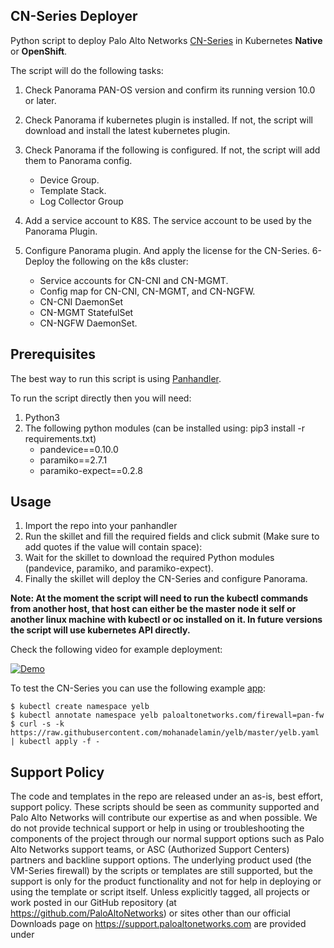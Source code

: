 ## CN-Series Deployer
Python script to deploy Palo Alto Networks [CN-Series](https://docs.paloaltonetworks.com/pan-os/10-0/pan-os-new-features/virtualization-features/cn-series-firewalls-for-securing-kubernetes-deployments.html) in Kubernetes **Native** or **OpenShift**.

The script will do the following tasks:
1. Check Panorama PAN-OS version and confirm its running version 10.0 or later.
2. Check Panorama if kubernetes plugin is installed. If not, the script will download and install the latest kubernetes plugin.
3. Check Panorama if the following is configured. If not, the script will add them to Panorama config.
    - Device Group.
    - Template Stack.
    - Log Collector Group
    
4. Add a service account to K8S. The service account to be used by the Panorama Plugin.
5. Configure Panorama plugin. And apply the license for the CN-Series.
6- Deploy the following on the k8s cluster:
    - Service accounts for CN-CNI and CN-MGMT.
    - Config map for CN-CNI, CN-MGMT, and CN-NGFW.
    - CN-CNI DaemonSet
    - CN-MGMT StatefulSet
    - CN-NGFW DaemonSet.

## Prerequisites

The best way to run this script is using [Panhandler](https://live.paloaltonetworks.com/t5/skillet-tools/install-and-get-started-with-panhandler/ta-p/307916).

To run the script directly then you will need:
1. Python3
2. The following python modules (can be installed using: pip3 install -r requirements.txt)
    - pandevice==0.10.0
    - paramiko==2.7.1
    - paramiko-expect==0.2.8

## Usage

1. Import the repo into your panhandler
2. Run the skillet and fill the required fields and click submit (Make sure to add quotes if the value will contain space):
3. Wait for the skillet to download the required Python modules (pandevice, paramiko, and paramiko-expect).
4. Finally the skillet will deploy the CN-Series and configure Panorama.  


**Note: At the moment the script will need to run the kubectl commands from another host, that host can either be the master node it self or another linux machine with kubectl or oc installed on it. In future versions the script will use kubernetes API directly.**



Check the following video for example deployment:

[![Demo](https://img.youtube.com/vi/gX2NhC4kpwM/hqdefault.jpg)](https://youtu.be/gX2NhC4kpwM)



To test the CN-Series you can use the following example [app](https://github.com/mohanadelamin/yelb):
```
$ kubectl create namespace yelb
$ kubectl annotate namespace yelb paloaltonetworks.com/firewall=pan-fw
$ curl -s -k https://raw.githubusercontent.com/mohanadelamin/yelb/master/yelb.yaml | kubectl apply -f -
```


## Support Policy ##

The code and templates in the repo are released under an as-is, best effort,
support policy. These scripts should be seen as community supported and
Palo Alto Networks will contribute our expertise as and when possible.
We do not provide technical support or help in using or troubleshooting the
components of the project through our normal support options such as
Palo Alto Networks support teams, or ASC (Authorized Support Centers)
partners and backline support options. The underlying product used
(the VM-Series firewall) by the scripts or templates are still supported,
but the support is only for the product functionality and not for help in
deploying or using the template or script itself. Unless explicitly tagged,
all projects or work posted in our GitHub repository
(at https://github.com/PaloAltoNetworks) or sites other than our official
Downloads page on https://support.paloaltonetworks.com are provided under
